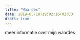 ```yaml
---
title: "Waardes"
date: 2019-05-18T19:02:16+02:00
draft: true
---
```


meer informatie over mijn waardes
